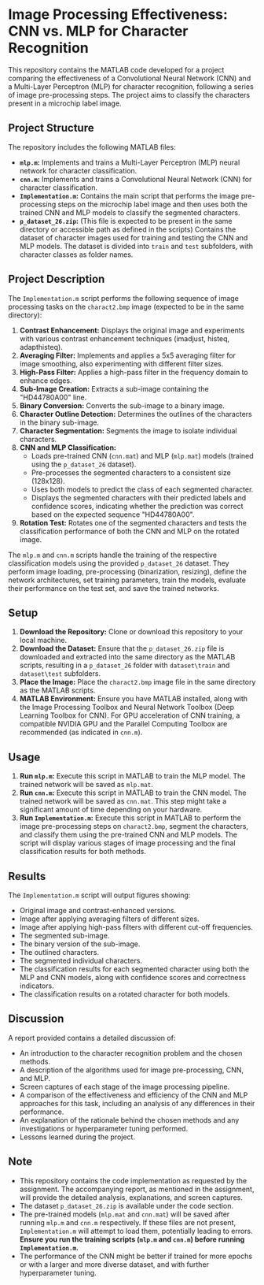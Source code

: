 #   Image Processing Effectiveness: CNN vs. MLP for Character Recognition

This repository contains the MATLAB code developed for a project comparing the effectiveness of a Convolutional Neural Network (CNN) and a Multi-Layer Perceptron (MLP) for character recognition, following a series of image pre-processing steps. The project aims to classify the characters present in a microchip label image.

##   Project Structure

The repository includes the following MATLAB files:

* **`mlp.m`:** Implements and trains a Multi-Layer Perceptron (MLP) neural network for character classification.
* **`cnn.m`:** Implements and trains a Convolutional Neural Network (CNN) for character classification.
* **`Implementation.m`:** Contains the main script that performs the image pre-processing steps on the microchip label image and then uses both the trained CNN and MLP models to classify the segmented characters.
* **`p_dataset_26.zip`:** (This file is expected to be present in the same directory or accessible path as defined in the scripts) Contains the dataset of character images used for training and testing the CNN and MLP models. The dataset is divided into `train` and `test` subfolders, with character classes as folder names.

##   Project Description

The `Implementation.m` script performs the following sequence of image processing tasks on the `charact2.bmp` image (expected to be in the same directory):

1.  **Contrast Enhancement:** Displays the original image and experiments with various contrast enhancement techniques (imadjust, histeq, adapthisteq).
2.  **Averaging Filter:** Implements and applies a 5x5 averaging filter for image smoothing, also experimenting with different filter sizes.
3.  **High-Pass Filter:** Applies a high-pass filter in the frequency domain to enhance edges.
4.  **Sub-Image Creation:** Extracts a sub-image containing the "HD44780A00" line.
5.  **Binary Conversion:** Converts the sub-image to a binary image.
6.  **Character Outline Detection:** Determines the outlines of the characters in the binary sub-image.
7.  **Character Segmentation:** Segments the image to isolate individual characters.
8.  **CNN and MLP Classification:**
    * Loads pre-trained CNN (`cnn.mat`) and MLP (`mlp.mat`) models (trained using the `p_dataset_26` dataset).
    * Pre-processes the segmented characters to a consistent size (128x128).
    * Uses both models to predict the class of each segmented character.
    * Displays the segmented characters with their predicted labels and confidence scores, indicating whether the prediction was correct based on the expected sequence "HD44780A00".
9.  **Rotation Test:** Rotates one of the segmented characters and tests the classification performance of both the CNN and MLP on the rotated image.

The `mlp.m` and `cnn.m` scripts handle the training of the respective classification models using the provided `p_dataset_26` dataset. They perform image loading, pre-processing (binarization, resizing), define the network architectures, set training parameters, train the models, evaluate their performance on the test set, and save the trained networks.

##   Setup

1.  **Download the Repository:** Clone or download this repository to your local machine.
2.  **Download the Dataset:** Ensure that the `p_dataset_26.zip` file is downloaded and extracted into the same directory as the MATLAB scripts, resulting in a `p_dataset_26` folder with `dataset\train` and `dataset\test` subfolders.
3.  **Place the Image:** Place the `charact2.bmp` image file in the same directory as the MATLAB scripts.
4.  **MATLAB Environment:** Ensure you have MATLAB installed, along with the Image Processing Toolbox and Neural Network Toolbox (Deep Learning Toolbox for CNN). For GPU acceleration of CNN training, a compatible NVIDIA GPU and the Parallel Computing Toolbox are recommended (as indicated in `cnn.m`).

##   Usage

1.  **Run `mlp.m`:** Execute this script in MATLAB to train the MLP model. The trained network will be saved as `mlp.mat`.
2.  **Run `cnn.m`:** Execute this script in MATLAB to train the CNN model. The trained network will be saved as `cnn.mat`. This step might take a significant amount of time depending on your hardware.
3.  **Run `Implementation.m`:** Execute this script in MATLAB to perform the image pre-processing steps on `charact2.bmp`, segment the characters, and classify them using the pre-trained CNN and MLP models. The script will display various stages of image processing and the final classification results for both methods.

##   Results

The `Implementation.m` script will output figures showing:

* Original image and contrast-enhanced versions.
* Image after applying averaging filters of different sizes.
* Image after applying high-pass filters with different cut-off frequencies.
* The segmented sub-image.
* The binary version of the sub-image.
* The outlined characters.
* The segmented individual characters.
* The classification results for each segmented character using both the MLP and CNN models, along with confidence scores and correctness indicators.
* The classification results on a rotated character for both models.

##   Discussion

A report provided contains a detailed discussion of:

* An introduction to the character recognition problem and the chosen methods.
* A description of the algorithms used for image pre-processing, CNN, and MLP.
* Screen captures of each stage of the image processing pipeline.
* A comparison of the effectiveness and efficiency of the CNN and MLP approaches for this task, including an analysis of any differences in their performance.
* An explanation of the rationale behind the chosen methods and any investigations or hyperparameter tuning performed.
* Lessons learned during the project.

##   Note

* This repository contains the code implementation as requested by the assignment. The accompanying report, as mentioned in the assignment, will provide the detailed analysis, explanations, and screen captures.
* The dataset `p_dataset_26.zip` is available under the code section.
* The pre-trained models (`mlp.mat` and `cnn.mat`) will be saved after running `mlp.m` and `cnn.m` respectively. If these files are not present, `Implementation.m` will attempt to load them, potentially leading to errors. **Ensure you run the training scripts (`mlp.m` and `cnn.m`) before running `Implementation.m`.**
* The performance of the CNN might be better if trained for more epochs or with a larger and more diverse dataset, and with further hyperparameter tuning.
